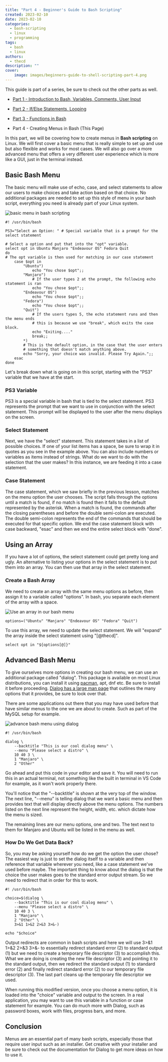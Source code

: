 ```yaml
---
title: "Part 4 - Beginner's Guide to Bash Scripting"
created: 2023-02-10
date: 2023-02-10
categories: 
  - bash-scripting
  - linux
  - programming
tags: 
  - bash
  - linux
authors: 
  - thecd
description: ""
cover:
    image: images/beginners-guide-to-shell-scripting-part-4.png
---
```


This guide is part of a series, be sure to check out the other parts as well.

- [Part 1 - Introduction to Bash, Variables, Comments, User Input](https://credibledev.com/beginners-guide-to-bash-scripting/)

- [Part 2 - If/Else Statements, Looping](https://credibledev.com/part-2-beginners-guide-to-bash-scripting/)

- [Part 3 - Functions in Bash](https://credibledev.com/part-3-beginners-guide-to-bash-scripting/)

- Part 4 - Creating Menus in Bash (This Page)

In this part, we will be covering how to create menus in **Bash scripting** on Linux. We will first cover a basic menu that is really simple to set up and use but also flexible and works for most cases. We will also go over a more advanced menu that offers a very different user experience which is more like a GUI, just in the terminal instead.

## Basic Bash Menu

The basic menu will make use of echo, case, and select statements to allow our users to make choices and take action based on that choice. No additional packages are needed to set up this style of menu in your bash script, everything you need is already part of your Linux system.

![basic menu in bash scripting](images/image-19.png)

```
#! /usr/bin/bash

PS3="Select an Option: " # Special variable that is a prompt for the select statement

# Select a option and put that into the "opt" variable.
select opt in Ubuntu Manjaro "Endeavour OS" Fedora Quit
do
# The opt variable is then used for matching in our case statement
    case $opt in
        "Ubuntu")
            echo "You chose $opt";;
        "Manjaro")
            # If the user types 2 at the prompt, the following echo statement is ran
            echo "You chose $opt";;
        "Endeavour OS")
            echo "You chose $opt";;
        "Fedora")
            echo "You chose $opt";;
        "Quit")
            # If the users types 5, the echo statement runs and then the menu ends
            # this is because we use "break", which exits the case block.
            echo "Exiting...."
            break;;
        *)
        # This is the default option, in the case that the user enters
        # something that doesn't match anything above.
        echo "Sorry, your choice was invalid. Please Try Again.";;
    esac
done
```

Let's break down what is going on in this script, starting with the "PS3" variable that we have at the start.

### PS3 Variable

PS3 is a special variable in bash that is tied to the select statement. PS3 represents the prompt that we want to use in conjunction with the select statement. This prompt will be displayed to the user after the menu displays on the screen.

### Select Statement

Next, we have the "select" statement. This statement takes in a list of possible choices. If one of your list items has a space, be sure to wrap it in quotes as you see in the example above. You can also include numbers or variables as items instead of strings. What do we want to do with the selection that the user makes? In this instance, we are feeding it into a case statement.

### Case Statement

The case statement, which we saw briefly in the previous lesson, matches on the menu option the user chooses. The script falls through the options until a match is found, if no match is found then it falls to the default represented by the asterisk. When a match is found, the commands after the closing parentheses and before the double semi-colon are executed. The double semi-colon represents the end of the commands that should be executed for that specific option. We end the case statement block with case backward, "esac" and then we end the entire select block with "done".

## Using an Array

If you have a lot of options, the select statement could get pretty long and ugly. An alternative to listing your options in the select statement is to put them into an array. You can then use that array in the select statement.

### Create a Bash Array

We need to create an array with the same menu options as before, then assign it to a variable called "options". In bash, you separate each element of the array with a space.

![Use an array in our bash menu](images/image-20.png)

```
options=("Ubuntu" "Manjaro" "Endeavour OS" "Fedora" "Quit")
```

To use this array, we need to update the select statement. We will "expand" the array inside the select statement using "\[@thecd\]".

```
select opt in "${options[@]}"
```

## Advanced Bash Menu

To give ourselves more options in creating our bash menu, we can use an additional package called "dialog". This package is available on most Linux distributions, you can install it using [pacman](https://credibledev.com/how-to-use-pacman-on-manjaro-linux/), apt, dnf etc. Be sure to install it before proceeding. [Dialog has a large man page](https://linux.die.net/man/3/dialog) that outlines the many options that it provides, be sure to look over that.

There are some applications out there that you may have used before that have similar menus to the one we are about to create. Such as part of the MySQL setup for example.

![advance bash menu using dialog](images/image-21.png)

```
#! /usr/bin/bash

dialog \
    --backtitle "This is our cool dialog menu" \
    --menu "Please select a distro" \
    10 40 3 \
    1 "Manjaro" \
    2 "Other"
```

Go ahead and put this code in your editor and save it. You will need to run this in an actual terminal, not something like the built in terminal in VS Code for example, as it won't work properly there.

You'll notice that the "--backtitle" is shown at the very top of the window. The next line, "--menu" is telling dialog that we want a basic menu and then provides text that will display directly above the menu options. The numbers listed on the next line represent the height, width, etc. which dictate how the menu is sized.

The remaining lines are our menu options, one and two. The text next to them for Manjaro and Ubuntu will be listed in the menu as well.

### How Do We Get Data Back?

So, you may be asking yourself how do we get the option the user chose? The easiest way is just to set the dialog itself to a variable and then reference that variable wherever you need, like a case statement we've used before maybe. The important thing to know about the dialog is that the choice the user makes goes to the standard error output stream. So we need to redirect that in order for this to work.

```
#! /usr/bin/bash

choice=$(dialog \
    --backtitle "This is our cool dialog menu" \
    --menu "Please select a distro" \
    10 40 3 \
    1 "Manjaro" \
    2 "Other" \
    3>&1 1>&2 2>&3 3>&-)

echo "$choice"
```

Output redirects are common in bash scripts and here we will use 3>&1 1>&2 2>&3 3>&- to essentially redirect standard error (2) to standard output (1) but we need to create a temporary file descriptor (3) to accomplish this. What we are doing is creating the new file descriptor (3) and pointing it to the standard output, then we redirect the standard output (1) to standard error (2) and finally redirect standard error (2) to our temporary file descriptor (3). The last part cleans up the temporary file descriptor we used.

When running this modified version, once you choose a menu option, it is loaded into the "choice" variable and output to the screen. In a real application, you may want to use this variable in a function or case statement for example. You can do much more with Dialog, such as password boxes, work with files, progress bars, and more.

## Conclusion

Menus are an essential part of many bash scripts, especially those that require user input such as an installer. Get creative with your installer and be sure to check out the documentation for Dialog to get more ideas on how to use it.
